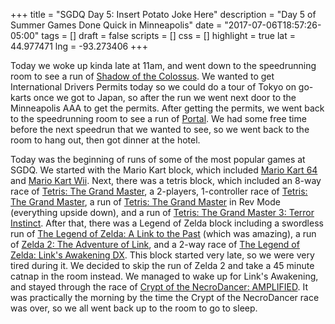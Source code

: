 +++
title = "SGDQ Day 5: Insert Potato Joke Here"
description = "Day 5 of Summer Games Done Quick in Minneapolis"
date = "2017-07-06T18:57:26-05:00"
tags = []
draft = false
scripts = []
css = []
highlight = true
lat = 44.977471
lng = -93.273406
+++

Today we woke up kinda late at 11am, and went down to the speedrunning room to
see a run of [Shadow of the
Colossus](https://en.wikipedia.org/wiki/Shadow_of_the_Colossus). We wanted to
get International Drivers Permits today so we could do a tour of Tokyo on
go-karts once we got to Japan, so after the run we went next door to the
Minneapolis AAA to get the permits.  After getting the permits, we went back to
the speedrunning room to see a run of
[Portal](https://en.wikipedia.org/wiki/Portal_(video_game)). We had some free
time before the next speedrun that we wanted to see, so we went back to the room
to hang out, then got dinner at the hotel.

Today was the beginning of runs of some of the most popular games at SGDQ. We
started with the Mario Kart block, which included [Mario Kart
64](https://en.wikipedia.org/wiki/Mario_Kart_64) and [Mario Kart
Wii](https://en.wikipedia.org/wiki/Mario_Kart_Wii). Next, there was a tetris
block, which included an 8-way race of [Tetris: The Grand
Master](https://en.wikipedia.org/wiki/Tetris:_The_Grand_Master), a 2-players,
1-controller race of [Tetris: The Grand
Master](https://en.wikipedia.org/wiki/Tetris:_The_Grand_Master), a run of
[Tetris: The Grand
Master](https://en.wikipedia.org/wiki/Tetris:_The_Grand_Master) in Rev Mode
(everything upside down), and a run of [Tetris: The Grand Master 3: Terror
Instinct](https://en.wikipedia.org/wiki/Tetris:_The_Grand_Master#Tetris:_The_Grand_Master_3_-_Terror-Instinct).
After that, there was a Legend of Zelda block including a swordless run of [The
Legend of Zelda: A Link to the
Past](https://en.wikipedia.org/wiki/The_Legend_of_Zelda:_A_Link_to_the_Past)
(which was amazing), a run of [Zelda 2: The Adventure of
Link](https://en.wikipedia.org/wiki/Zelda_II:_The_Adventure_of_Link), and a
2-way race of [The Legend of Zelda: Link's Awakening
DX](https://en.wikipedia.org/wiki/The_Legend_of_Zelda:_Link%27s_Awakening).
This block started very late, so we were very tired during it. We decided to
skip the run of Zelda 2 and take a 45 minute catnap in the room instead. We
managed to wake up for Link's Awakening, and stayed through the race of [Crypt
of the NecroDancer:
AMPLIFIED](http://store.steampowered.com/app/554000/Crypt_of_the_NecroDancer_AMPLIFIED/).
It was practically the morning by the time the Crypt of the NecroDancer race was
over, so we all went back up to the room to go to sleep.
